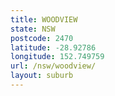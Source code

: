 ```yaml
---
title: WOODVIEW
state: NSW
postcode: 2470
latitude: -28.92786
longitude: 152.749759
url: /nsw/woodview/
layout: suburb
---
```

